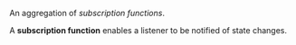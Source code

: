 An aggregation of _subscription functions_.

A __subscription function__ enables a listener to be notified of state changes.
